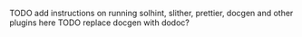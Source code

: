 TODO add instructions on running solhint, slither, prettier, docgen and other plugins here
TODO replace docgen with dodoc?